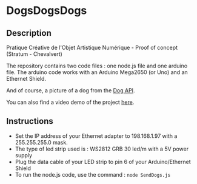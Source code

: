 # DogsDogsDogs

## Description

Pratique Créative de l'Objet Artistique Numérique - Proof of concept (Stratum - Chevalvert)

The repository contains two code files : one node.js file and one arduino file. The arduino code works with an Arduino Mega2650 (or Uno) and an Ethernet Shield.

And of course, a picture of a dog from the [Dog API](https://dog.ceo/dog-api/).

You can also find a video demo of the project [here](https://www.youtube.com/watch?v=vyIgGuk-BpE).

## Instructions

- Set the IP address of your Ethernet adapter to 198.168.1.97 with a 255.255.255.0 mask.
- The type of led strip used is : WS2812 GRB 30 led/m with a 5V power supply
- Plug the data cable of your LED strip to pin 6 of your Arduino/Ethernet Shield
- To run the node.js code, use the command : `node SendDogs.js`

